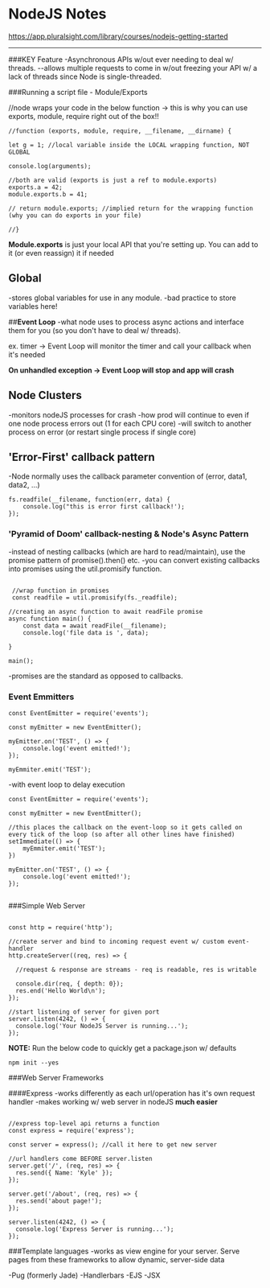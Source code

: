# NodeJS Notes 

https://app.pluralsight.com/library/courses/nodejs-getting-started

---------------------

###KEY Feature 
-Asynchronous APIs w/out ever needing to deal w/ threads.
--allows multiple requests to come in w/out freezing your API w/ a lack of threads since Node is single-threaded.



###Running a script file - Module/Exports

//node wraps your code in the below function -> this is why you can use exports, module, require right out of the box!!
````
//function (exports, module, require, __filename, __dirname) {

let g = 1; //local variable inside the LOCAL wrapping function, NOT GLOBAL

console.log(arguments);

//both are valid (exports is just a ref to module.exports)
exports.a = 42; 
module.exports.b = 41; 

// return module.exports; //implied return for the wrapping function (why you can do exports in your file)

//}

````

__Module.exports__ is just your local API that you're setting up. You can add to it (or even reassign) it if needed


## Global

-stores global variables for use in any module. 
-bad practice to store variables here!



##__Event Loop__
-what node uses to process async actions and interface them for you (so you don't have to deal w/ threads).

ex. timer -> Event Loop will monitor the timer and call your callback when it's needed

__On unhandled exception -> Event Loop will stop and app will crash__


## Node Clusters
-monitors nodeJS processes for crash
-how prod will continue to even if one node process errors out (1 for each CPU core)
-will switch to another process on error (or restart single process if single core)

## 'Error-First' callback pattern
-Node normally uses the callback parameter convention of (error, data1, data2, ...)

```
fs.readfile(__filename, function(err, data) {
    console.log("this is error first callback!');
});
```

### 'Pyramid of Doom' callback-nesting & Node's Async Pattern
-instead of nesting callbacks (which are hard to read/maintain), use the promise pattern of promise().then() etc.
-you can convert existing callbacks into promises using the util.promisify function. 

```
 
 //wrap function in promises
 const readfile = util.promisify(fs._readfile);

//creating an async function to await readFile promise
async function main() {
    const data = await readFile(__filename);
    console.log('file data is ', data);

}

main();

```

-promises are the standard as opposed to callbacks.

### Event Emmitters

```
const EventEmitter = require('events');

const myEmitter = new EventEmitter();

myEmitter.on('TEST', () => {
    console.log('event emitted!');
});

myEmmiter.emit('TEST');

```

-with event loop to delay execution

```
const EventEmitter = require('events');

const myEmitter = new EventEmitter();

//this places the callback on the event-loop so it gets called on every tick of the loop (so after all other lines have finished)
setImmediate(() => {
    myEmmiter.emit('TEST');
})

myEmitter.on('TEST', () => {
    console.log('event emitted!');
});


```

###Simple Web Server

```

const http = require('http');

//create server and bind to incoming request event w/ custom event-handler
http.createServer((req, res) => {
 
  //request & response are streams - req is readable, res is writable

  console.dir(req, { depth: 0});
  res.end('Hello World\n');
});

//start listening of server for given port
server.listen(4242, () => {
  console.log('Your NodeJS Server is running...');
});

```

__NOTE:__ Run the below code to quickly get a package.json w/ defaults

```
npm init --yes
```

###Web Server Frameworks

####Express
-works differently as each url/operation has it's own request handler
-makes working w/ web server in nodeJS __much easier__

```

//express top-level api returns a function
const express = require('express');

const server = express(); //call it here to get new server

//url handlers come BEFORE server.listen
server.get('/', (req, res) => {
  res.send({ Name: 'Kyle' });
});

server.get('/about', (req, res) => {
  res.send('about page!');
});

server.listen(4242, () => {
  console.log('Express Server is running...');
});

```

###Template languages
-works as view engine for your server. Serve pages from these frameworks to allow dynamic, server-side data

-Pug (formerly Jade)
-Handlerbars
-EJS
-JSX